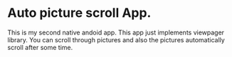 # Auto picture scroll App.

This is my second native andoid app. This app just implements viewpager library.
You can scroll through pictures and also the pictures automatically scroll after some time.
 
